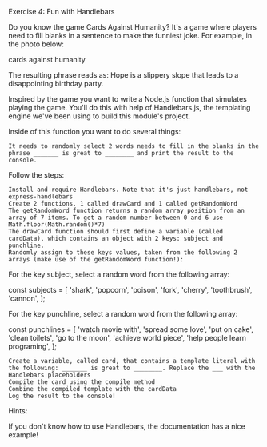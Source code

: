 Exercise 4: Fun with Handlebars

Do you know the game Cards Against Humanity? It's a game where players need to fill blanks in a sentence to make the funniest joke. For example, in the photo below:

cards against humanity

The resulting phrase reads as: Hope is a slippery slope that leads to a disappointing birthday party.

Inspired by the game you want to write a Node.js function that simulates playing the game. You'll do this with help of Handlebars.js, the templating engine we've been using to build this module's project.

Inside of this function you want to do several things:

    It needs to randomly select 2 words needs to fill in the blanks in the phrase _______ is great to ________ and print the result to the console.

Follow the steps:

    Install and require Handlebars. Note that it's just handlebars, not express-handlebars
    Create 2 functions, 1 called drawCard and 1 called getRandomWord
    The getRandomWord function returns a random array position from an array of 7 items. To get a random number between 0 and 6 use Math.floor(Math.random()*7)
    The drawCard function should first define a variable (called cardData), which contains an object with 2 keys: subject and punchline.
    Randomly assign to these keys values, taken from the following 2 arrays (make use of the getRandomWord function!):

For the key subject, select a random word from the following array:

const subjects = [
  'shark',
  'popcorn',
  'poison',
  'fork',
  'cherry',
  'toothbrush',
  'cannon',
];

For the key punchline, select a random word from the following array:

const punchlines = [
  'watch movie with',
  'spread some love',
  'put on cake',
  'clean toilets',
  'go to the moon',
  'achieve world piece',
  'help people learn programing',
];

    Create a variable, called card, that contains a template literal with the following: _______ is great to ________. Replace the ___ with the Handlebars placeholders
    Compile the card using the compile method
    Combine the compiled template with the cardData
    Log the result to the console!

Hints:

If you don't know how to use Handlebars, the documentation has a nice example!